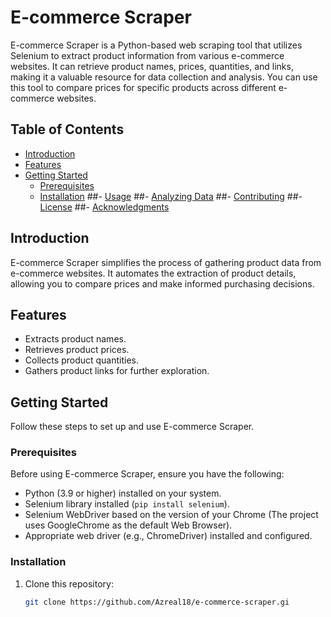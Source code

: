 # E-commerce Scraper

E-commerce Scraper is a Python-based web scraping tool that utilizes Selenium to extract product information from various e-commerce websites. It can retrieve product names, prices, quantities, and links, making it a valuable resource for data collection and analysis. You can use this tool to compare prices for specific products across different e-commerce websites.

## Table of Contents

- [Introduction](#introduction)
- [Features](#features)
- [Getting Started](#getting-started)
  - [Prerequisites](#prerequisites)
  - [Installation](#installation)
##- [Usage](#usage)
##- [Analyzing Data](#analyzing-data)
##- [Contributing](#contributing)
##- [License](#license)
##- [Acknowledgments](#acknowledgments)

## Introduction

E-commerce Scraper simplifies the process of gathering product data from e-commerce websites. It automates the extraction of product details, allowing you to compare prices and make informed purchasing decisions.

## Features

- Extracts product names.
- Retrieves product prices.
- Collects product quantities.
- Gathers product links for further exploration.

## Getting Started

Follow these steps to set up and use E-commerce Scraper.

### Prerequisites

Before using E-commerce Scraper, ensure you have the following:

- Python (3.9 or higher) installed on your system.
- Selenium library installed (`pip install selenium`).
- Selenium WebDriver based on the version of your Chrome (The project uses GoogleChrome as the default Web Browser).
- Appropriate web driver (e.g., ChromeDriver) installed and configured.

### Installation

1. Clone this repository:

   ```bash
   git clone https://github.com/Azreal18/e-commerce-scraper.gi
